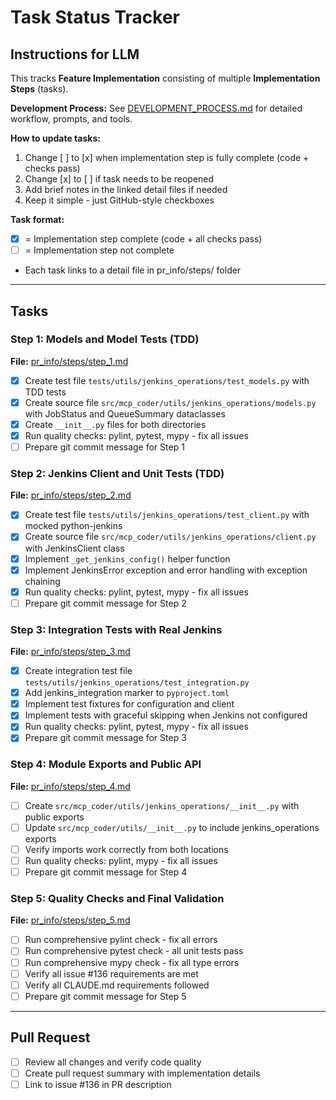 # Task Status Tracker

## Instructions for LLM

This tracks **Feature Implementation** consisting of multiple **Implementation Steps** (tasks).

**Development Process:** See [DEVELOPMENT_PROCESS.md](./DEVELOPMENT_PROCESS.md) for detailed workflow, prompts, and tools.

**How to update tasks:**
1. Change [ ] to [x] when implementation step is fully complete (code + checks pass)
2. Change [x] to [ ] if task needs to be reopened
3. Add brief notes in the linked detail files if needed
4. Keep it simple - just GitHub-style checkboxes

**Task format:**
- [x] = Implementation step complete (code + all checks pass)
- [ ] = Implementation step not complete
- Each task links to a detail file in pr_info/steps/ folder

---

## Tasks

### Step 1: Models and Model Tests (TDD)
**File:** [pr_info/steps/step_1.md](./steps/step_1.md)

- [x] Create test file `tests/utils/jenkins_operations/test_models.py` with TDD tests
- [x] Create source file `src/mcp_coder/utils/jenkins_operations/models.py` with JobStatus and QueueSummary dataclasses
- [x] Create `__init__.py` files for both directories
- [x] Run quality checks: pylint, pytest, mypy - fix all issues
- [ ] Prepare git commit message for Step 1

### Step 2: Jenkins Client and Unit Tests (TDD)
**File:** [pr_info/steps/step_2.md](./steps/step_2.md)

- [x] Create test file `tests/utils/jenkins_operations/test_client.py` with mocked python-jenkins
- [x] Create source file `src/mcp_coder/utils/jenkins_operations/client.py` with JenkinsClient class
- [x] Implement `_get_jenkins_config()` helper function
- [x] Implement JenkinsError exception and error handling with exception chaining
- [x] Run quality checks: pylint, pytest, mypy - fix all issues
- [ ] Prepare git commit message for Step 2

### Step 3: Integration Tests with Real Jenkins
**File:** [pr_info/steps/step_3.md](./steps/step_3.md)

- [x] Create integration test file `tests/utils/jenkins_operations/test_integration.py`
- [x] Add jenkins_integration marker to `pyproject.toml`
- [x] Implement test fixtures for configuration and client
- [x] Implement tests with graceful skipping when Jenkins not configured
- [x] Run quality checks: pylint, pytest, mypy - fix all issues
- [x] Prepare git commit message for Step 3

### Step 4: Module Exports and Public API
**File:** [pr_info/steps/step_4.md](./steps/step_4.md)

- [ ] Create `src/mcp_coder/utils/jenkins_operations/__init__.py` with public exports
- [ ] Update `src/mcp_coder/utils/__init__.py` to include jenkins_operations exports
- [ ] Verify imports work correctly from both locations
- [ ] Run quality checks: pylint, mypy - fix all issues
- [ ] Prepare git commit message for Step 4

### Step 5: Quality Checks and Final Validation
**File:** [pr_info/steps/step_5.md](./steps/step_5.md)

- [ ] Run comprehensive pylint check - fix all errors
- [ ] Run comprehensive pytest check - all unit tests pass
- [ ] Run comprehensive mypy check - fix all type errors
- [ ] Verify all issue #136 requirements are met
- [ ] Verify all CLAUDE.md requirements followed
- [ ] Prepare git commit message for Step 5

---

## Pull Request

- [ ] Review all changes and verify code quality
- [ ] Create pull request summary with implementation details
- [ ] Link to issue #136 in PR description
